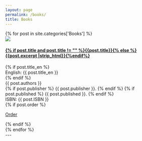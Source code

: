 ```yaml
---
layout: page
permalink: /books/
title: Books
---
```



<div id="books">
  {% for post in site.categories['Books'] %}
  <article class="book">
    <img src="{{ site.baseurl }}/images/{{post.image}}" />
    <div>
      <h4><a href="{{ site.baseurl }}{{ post.url }}">
        {% if post.title and post.title != "" %}{{post.title}}{% else %}{{post.excerpt |strip_html}}{%endif%}
      </a></h4>
      {% if post.title_en %}
        <div>English: {{ post.title_en }}</div>
      {% endif %}
      <div>{{ post.authors }}</div>
      <div>
        {% if post.publisher %}
          <span>{{ post.publisher }}.</span>
        {% endif %}
        {% if post.published %}
          <span>{{ post.published }}.</span>
        {% endif %}
      </div>
      <div>ISBN: {{ post.ISBN }}</div>
      {% if post.order %}
        <p><a href="{{ post.order }}">Order</a></p>
      {% endif %}
    </div>
  </article>
  {% endfor %}
</div>
---

